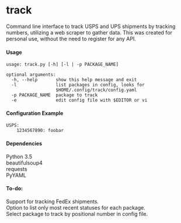 # track
Command line interface to track USPS and UPS shipments by tracking numbers, utilizing a web scraper to gather data. This was created for personal use, without the need to register for any API.


#### Usage

    usage: track.py [-h] [-l | -p PACKAGE_NAME]
  
    optional arguments:
      -h, --help       show this help message and exit
      -l               list packages in config, looks for
                       $HOME/.config/track/config.yaml
      -p PACKAGE_NAME  package to track
      -e               edit config file with $EDITOR or vi

#### Configuration Example
    USPS:
        1234567890: foobar


#### Dependencies
Python 3.5  
beautifulsoup4  
requests  
PyYAML  


#### To-do:

Support for tracking FedEx shipments.  
Option to list only most recent statuses for each package.  
Select package to track by positional number in config file.  

